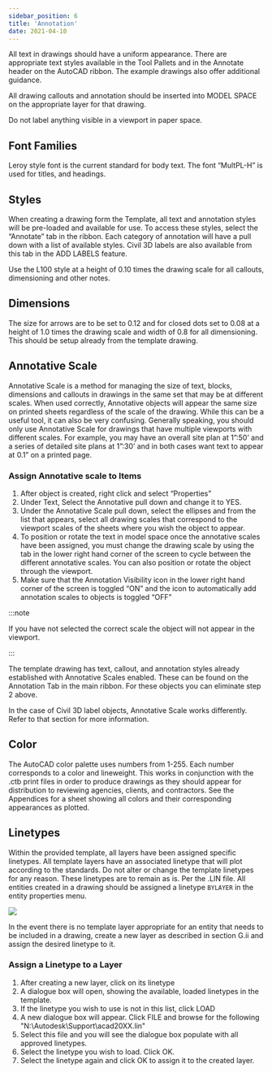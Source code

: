 ```yaml
---
sidebar_position: 6
title: 'Annotation'
date: 2021-04-10
---
```


All text in drawings should have a uniform appearance. There are appropriate text styles available in the Tool Pallets and in the Annotate header on the AutoCAD ribbon. The example drawings also offer additional guidance.

All drawing callouts and annotation should be inserted into MODEL SPACE on the appropriate layer for that drawing.

Do not label anything visible in a viewport in paper space.

## Font Families

Leroy style font is the current standard for body text. The font “MultPL-H” is used for titles, and headings.

## Styles

When creating a drawing form the Template, all text and annotation styles will be pre-loaded and available for use. To access these styles, select the “Annotate” tab in the ribbon. Each category of annotation will have a pull down with a list of available styles. Civil 3D labels are also available from this tab in the ADD LABELS feature.

Use the L100 style at a height of 0.10 times the drawing scale for all callouts, dimensioning and other notes.

## Dimensions

The size for arrows are to be set to 0.12 and for closed dots set to 0.08 at a height of 1.0 times the drawing scale and width of 0.8 for all dimensioning. This should be setup already from the template drawing.

## Annotative Scale

Annotative Scale is a method for managing the size of text, blocks, dimensions and callouts in drawings in the same set that may be at different scales. When used correctly, Annotative objects will appear the same size on printed sheets regardless of the scale of the drawing. While this can be a useful tool, it can also be very confusing. Generally speaking, you should only use Annotative Scale for drawings that have multiple viewports with different scales. For example, you may have an overall site plan at 1”:50’ and a series of detailed site plans at 1”:30’ and in both cases want text to appear at 0.1” on a printed page.

### Assign Annotative scale to Items

1. After object is created, right click and select “Properties”
2. Under Text, Select the Annotative pull down and change it to YES.
3. Under the Annotative Scale pull down, select the ellipses and from the list that appears, select all drawing scales that correspond to the viewport scales of the sheets where you wish the object to appear.
4. To position or rotate the text in model space once the annotative scales have been assigned, you must change the drawing scale by using the tab in the lower right hand corner of the screen to cycle between the different annotative scales. You can also position or rotate the object through the viewport.
5. Make sure that the Annotation Visibility icon in the lower right hand corner of the screen is toggled “ON” and the icon to automatically add annotation scales to objects is toggled “OFF”

:::note

If you have not selected the correct scale the object will not appear in the viewport.

:::

The template drawing has text, callout, and annotation styles already established with Annotative Scales enabled. These can be found on the Annotation Tab in the main ribbon. For these objects you can eliminate step 2 above.

In the case of Civil 3D label objects, Annotative Scale works differently. Refer to that section for more information.

## Color

The AutoCAD color palette uses numbers from 1-255. Each number corresponds to a color and lineweight. This works in conjunction with the .ctb print files in order to produce drawings as they should appear for distribution to reviewing agencies, clients, and contractors. See the Appendices for a sheet showing all colors and their corresponding appearances as plotted.

## Linetypes

Within the provided template, all layers have been assigned specific linetypes. All template layers have an associated linetype that will plot according to the standards. Do not alter or change the template linetypes for any reason. These linetypes are to remain as is. Per the .LIN file. All entities created in a drawing should be assigned a linetype `BYLAYER` in the entity properties menu.

![](/images/standards/image18.png)

In the event there is no template layer appropriate for an entity that needs to be included in a drawing, create a new layer as described in section G.ii and assign the desired linetype to it.

### Assign a Linetype to a Layer

1. After creating a new layer, click on its linetype
2. A dialogue box will open, showing the available, loaded linetypes in the template.
3. If the linetype you wish to use is not in this list, click LOAD
4. A new dialogue box will appear. Click FILE and browse for the following "N:\\Autodesk\\Support\\acad20XX.lin"
5. Select this file and you will see the dialogue box populate with all approved linetypes.
6. Select the linetype you wish to load. Click OK.
7. Select the linetype again and click OK to assign it to the created layer.
